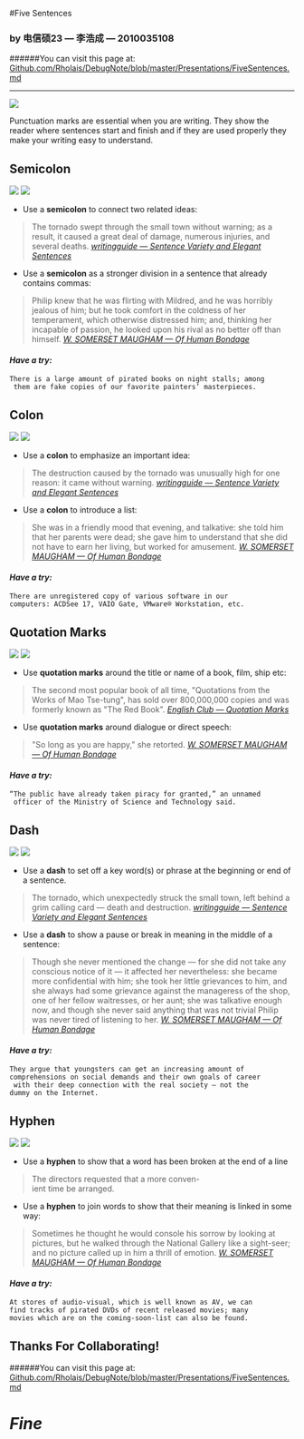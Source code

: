 #Five Sentences

### by 电信硕23 — 李浩成 — 2010035108

######You can visit this page at: [Github.com/Rholais/DebugNote/blob/master/Presentations/FiveSentences.md]

----------

![](http://upload.wikimedia.org/wikipedia/en/4/41/OfHumanBondage.jpg)

Punctuation marks are essential when you are writing. They show the reader where sentences start and finish and if they are used properly they make your writing easy to understand.

## Semicolon 

![](http://www.englishclub.com/images/writing/images/semi-colon.gif) ![](http://www.englishclub.com/images/writing/images/fonts-semicolon.gif)

* Use a **semicolon** to connect two related ideas:

> The tornado swept through the small town without warning; as a result, it caused a great deal of damage, numerous injuries, and several deaths. *[writingguide — Sentence Variety and Elegant Sentences]*

* Use a **semicolon** as a stronger division in a sentence that already contains commas:

> Philip knew that he was flirting with Mildred, and he was horribly jealous of him; but he took comfort in the coldness of her temperament, which otherwise distressed him; and, thinking her incapable of passion, he looked upon his rival as no better off than himself. *[W. SOMERSET MAUGHAM — Of Human Bondage]*

#### *Have a try:*

	There is a large amount of pirated books on night stalls; among
	 them are fake copies of our favorite painters’ masterpieces.

## Colon

![](http://www.englishclub.com/images/writing/images/colon.gif) ![](http://www.englishclub.com/images/writing/images/fonts-colon.gif)

* Use a **colon** to emphasize an important idea:

> The destruction caused by the tornado was unusually high for one reason: it came without warning. *[writingguide — Sentence Variety and Elegant Sentences]*

* Use a **colon** to introduce a list:

> She was in a friendly mood that evening, and talkative: she told him that her parents were dead; she gave him to understand that she did not have to earn her living, but worked for amusement. *[W. SOMERSET MAUGHAM — Of Human Bondage]*

#### *Have a try:*

	There are unregistered copy of various software in our 
	computers: ACDSee 17, VAIO Gate, VMware® Workstation, etc.

## Quotation Marks

![](http://www.englishclub.com/images/writing/images/quotes-double.gif) ![](http://www.englishclub.com/images/writing/images/fonts-quotation-marks.gif)

* Use **quotation marks** around the title or name of a book, film, ship etc:

> The second most popular book of all time, "Quotations from the Works of Mao Tse-tung", has sold over 800,000,000 copies and was formerly known as "The Red Book". *[English Club — Quotation Marks]*

* Use **quotation marks** around dialogue or direct speech:

> "So long as you are happy," she retorted. *[W. SOMERSET MAUGHAM — Of Human Bondage]*

#### *Have a try:*

	“The public have already taken piracy for granted,” an unnamed
	 officer of the Ministry of Science and Technology said.

## Dash

![](http://www.englishclub.com/images/writing/images/dash.gif) ![](http://www.englishclub.com/images/writing/images/fonts-dash.gif)

* Use a **dash** to set off a key word(s) or phrase at the beginning or end of a sentence. 

> The tornado, which unexpectedly struck the small town, left behind a grim calling card — death and destruction. *[writingguide — Sentence Variety and Elegant Sentences]*

* Use a **dash** to show a pause or break in meaning in the middle of a sentence:

> Though she never mentioned the change — for she did not take any conscious notice of it — it affected her nevertheless: she became more confidential with him; she took her little grievances to him, and she always had some grievance against the manageress of the shop, one of her fellow waitresses, or her aunt; she was talkative enough now, and though she never said anything that was not trivial Philip was never tired of listening to her. *[W. SOMERSET MAUGHAM — Of Human Bondage]*

#### *Have a try:*

	They argue that youngsters can get an increasing amount of 
	comprehensions on social demands and their own goals of career
	 with their deep connection with the real society — not the 
	dummy on the Internet.

## Hyphen

![](http://www.englishclub.com/images/writing/images/hyphen.gif) ![](http://www.englishclub.com/images/writing/images/fonts-hyphen.gif)

* Use a **hyphen** to show that a word has been broken at the end of a line

> The directors requested that a more conven-  
> ient time be arranged.

* Use a **hyphen** to join words to show that their meaning is linked in some way:

> Sometimes he thought he would console his sorrow by looking at pictures, but he walked through the National Gallery like a sight-seer; and no picture called up in him a thrill of emotion. *[W. SOMERSET MAUGHAM — Of Human Bondage]*

#### *Have a try:*

	At stores of audio-visual, which is well known as AV, we can 
	find tracks of pirated DVDs of recent released movies; many 
	movies which are on the coming-soon-list can also be found.

## Thanks For Collaborating!

######You can visit this page at: [Github.com/Rholais/DebugNote/blob/master/Presentations/FiveSentences.md]

# *Fine*

[writingguide — Sentence Variety and Elegant Sentences]: http://writingguide.wikispaces.com/Sentence+Variety+and+Elegant+Sentences "Sentence Variety and Elegant Sentences"

[W. SOMERSET MAUGHAM — Of Human Bondage]: http://www.amazon.cn/dp/B00A72W798 "Of Human Bondage"

[English Club — Quotation Marks]: http://www.englishclub.com/writing/punctuation-quotation-marks.htm "Quotation Marks"

[Github.com/Rholais/DebugNote/blob/master/Presentations/FiveSentences.md]: https://github.com/Rholais/DebugNote/blob/master/Presentations/FiveSentences.md "FiveSentences"
